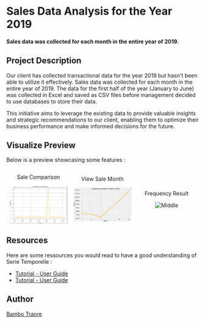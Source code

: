 ﻿# Sales Data Analysis for the Year 2019

#### Sales data was collected for each month in the entire year of 2019. 

## Project Description
 Our client has collected transactional data for the year 2019 but hasn't been able to utilize it effectively.
 Sales data was collected for each month in the entire year of 2019. The data for the first half of the year (January to June) was collected in Excel and saved as CSV files before management decided to use databases to store their data.

This initiative aims to leverage the existing data to provide valuable insights and strategic recommendations to our client, enabling them to optimize their business performance and make informed decisions for the future.


## Visualize Preview

Below is a preview showcasing some features :

<div style="display: flex; align-items: center;">
    <div style="flex: 33.33%; text-align: center;">
        <p>Sale Comparison</p>
             <img src="scr/image.png" alt="Middle" width="90%"/>
    </div>
    <div style="flex: 33.33%; text-align: center;">
        <p>View Sale Month</p>
             <img src="https://github.com/bambadij/sales_data_collected_2019/blob/main/scr/month1.png" alt="Top" width="90%"/>
        </div>
    <div style="flex: 33.33%; text-align: center;">
        <p>Frequency Result</p>
        <img src="/src/frequency1.png" alt="Middle" width="90%"/>
        </div>
</div>

## Resources
Here are some ressources you would read to have a good understanding of Serie Temporelle :
- [Tutorial - User Guide](https://www.youtube.com/watch?v=CrF02LNy2pM)
- [Tutorial - User Guide](https://www.youtube.com/watch?v=PmAOZRnfqBU)
  

## Author
[Bambo Traore](https://www.linkedin.com/in/traore-bamba/)
